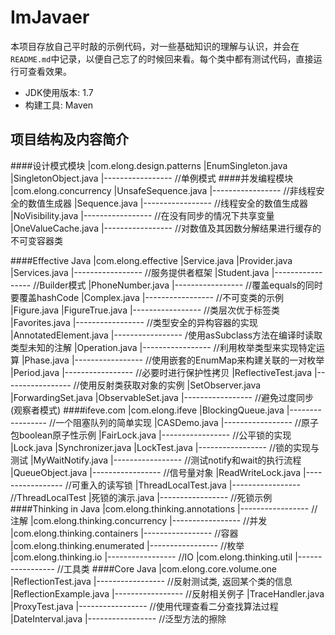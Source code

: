 # ImJavaer
本项目存放自己平时敲的示例代码，对一些基础知识的理解与认识，并会在`README.md`中记录，以便自己忘了的时候回来看。每个类中都有测试代码，直接运行可查看效果。

- JDK使用版本: 1.7
- 构建工具: Maven

## 项目结构及内容简介
####设计模式模块
    |com.elong.design.patterns
        |EnumSingleton.java
        |SingletonObject.java
        |-----------------  //单例模式
####并发编程模块
    |com.elong.concurrency
        |UnsafeSequence.java
        |-----------------  //非线程安全的数值生成器
        |Sequence.java
        |-----------------  //线程安全的数值生成器
        |NoVisibility.java
        |-----------------  //在没有同步的情况下共享变量
        |OneValueCache.java
        |-----------------  //对数值及其因数分解结果进行缓存的不可变容器类

####Effective Java
    |com.elong.effective
        |Service.java
        |Provider.java
        |Services.java
        |-----------------  //服务提供者框架
        |Student.java
        |-----------------  //Builder模式
        |PhoneNumber.java
        |-----------------  //覆盖equals的同时要覆盖hashCode
        |Complex.java
        |-----------------  //不可变类的示例
        |Figure.java
        |FigureTrue.java
        |-----------------  //类层次优于标签类
        |Favorites.java
        |-----------------  //类型安全的异构容器的实现
        |AnnotatedElement.java
        |-----------------  /使用asSubclass方法在编译时读取类型未知的注解
        |Operation.java
        |-----------------  //利用枚举类型来实现特定运算
        |Phase.java
        |-----------------  //使用嵌套的EnumMap来构建关联的一对枚举
        |Period.java
        |-----------------  //必要时进行保护性拷贝
        |ReflectiveTest.java
        |-----------------  //使用反射类获取对象的实例
        |SetObserver.java
        |ForwardingSet.java
        |ObservableSet.java
        |-----------------  //避免过度同步(观察者模式)
####ifeve.com
    |com.elong.ifeve
        |BlockingQueue.java
        |-----------------  //一个阻塞队列的简单实现
        |CASDemo.java
        |-----------------  //原子包boolean原子性示例
        |FairLock.java
        |-----------------  //公平锁的实现
        |Lock.java
        |Synchronizer.java
        |LockTest.java
        |-----------------  //锁的实现与测试
        |MyWaitNotify.java
        |-----------------  //测试notify和wait的执行流程
        |QueueObject.java
        |-----------------  //信号量对象
        |ReadWriteLock.java
        |-----------------  //可重入的读写锁
        |ThreadLocalTest.java
        |-----------------  //ThreadLocalTest
        |死锁的演示.java
        |-----------------  //死锁示例
####Thinking in Java
    |com.elong.thinking.annotations
    |-----------------  //注解
    |com.elong.thinking.concurrency
    |-----------------  //并发
    |com.elong.thinking.containers
    |-----------------  //容器
    |com.elong.thinking.enumerated
    |-----------------  //枚举
    |com.elong.thinking.io
    |-----------------  //IO
    |com.elong.thinking.util
    |-----------------  //工具类
####Core Java
    |com.elong.core.volume.one
        |ReflectionTest.java
        |-----------------  //反射测试类, 返回某个类的信息
        |ReflectionExample.java
        |-----------------  //反射相关例子
        |TraceHandler.java
        |ProxyTest.java
        |-----------------  //使用代理查看二分查找算法过程
        |DateInterval.java
        |-----------------  //泛型方法的擦除